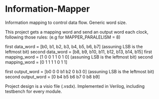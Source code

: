 # Information-Mapper
Information mapping to control data flow.
Generic word size.

This project gets a mapping word and send an output word each clock, following those rules: (e.g for MAPPER_PARALELISM = 8)

first data_word      = [b0, b1, b2, b3, b4, b5, b6, b7]           (assuning LSB is the leftmost bit)
second data_word     = [b8, b9, b10, b11, b12, b13, b14, b15]
first mapping_word   = [1 0 0 1 1 0 1 0]                          (assuning LSB is the leftmost bit)
second mapping_word  = [0 1 1 1 1 0 1 1]

first output_word    = [b0 0 0 b1 b2 0 b3 0]                      (assuning LSB is the leftmost bit)
second output_word   = [0 b4 b5 b6 b7 0 b8 b9]


Project design is a visio file (.vsdx).
Implemented in Verilog, including testbench for every module.
